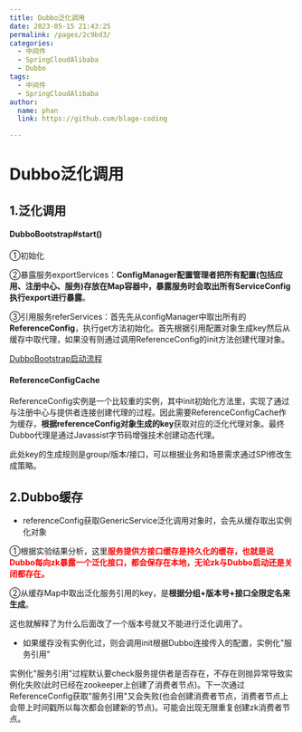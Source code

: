 ```yaml
---
title: Dubbo泛化调用
date: 2023-05-15 21:43:25
permalink: /pages/2c9bd3/
categories: 
  - 中间件
  - SpringCloudAlibaba
  - Dubbo
tags: 
  - 中间件
  - SpringCloudAlibaba
author: 
  name: phan
  link: https://github.com/blage-coding

---
```

# Dubbo泛化调用

## 1.泛化调用

#### DubboBootstrap#start()

①初始化

②暴露服务exportServices：**ConfigManager配置管理者把所有配置(包括应用、注册中心、服务)存放在Map容器中，暴露服务时会取出所有ServiceConfig执行export进行暴露**。

③引用服务referServices：首先先从configManager中取出所有的**ReferenceConfig**，执行get方法初始化。首先根据引用配置对象生成key然后从缓存中取代理，如果没有则通过调用ReferenceConfig的init方法创建代理对象。

[DubboBootstrap启动流程](https://juejin.cn/post/7040443915983388703#heading-12)

#### ReferenceConfigCache

ReferenceConfig实例是一个比较重的实例，其中init初始化方法里，实现了通过与注册中心与提供者连接创建代理的过程。因此需要ReferenceConfigCache作为缓存，**根据referenceConfig对象生成的key**获取对应的泛化代理对象。最终Dubbo代理是通过Javassist字节码增强技术创建动态代理。

此处key的生成规则是group/版本/接口，可以根据业务和场景需求通过SPI修改生成策略。

## 2.Dubbo缓存

- referenceConfig获取GenericService泛化调用对象时，会先从缓存取出实例化对象

①根据实验结果分析，这里<font color="red">**服务提供方接口缓存是持久化的缓存，也就是说Dubbo每向zk暴露一个泛化接口，都会保存在本地，无论zk与Dubbo启动还是关闭都存在。**</font>

②从缓存Map中取出泛化服务引用的key，是**根据分组+版本号+接口全限定名来生成**。

这也就解释了为什么后面改了一个版本号就又不能进行泛化调用了。

- 如果缓存没有实例化过，则会调用init根据Dubbo连接传入的配置，实例化"服务引用"

实例化"服务引用"过程默认要check服务提供者是否存在，不存在则抛异常导致实例化失败(此时已经在zookeeper上创建了消费者节点)。下一次通过ReferenceConfig获取"服务引用"又会失败(也会创建消费者节点，消费者节点上会带上时间戳所以每次都会创建新的节点)。可能会出现无限重复创建zk消费者节点。
